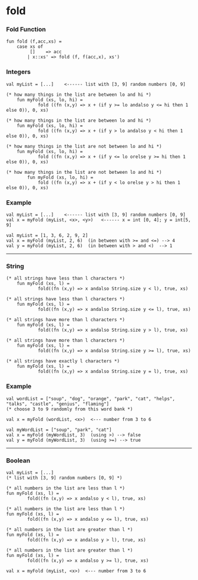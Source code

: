# fold

### Fold Function
    fun fold (f,acc,xs) =
        case xs of
             []    => acc
            | x::xs' => fold (f, f(acc,x), xs')

### Integers
    val myList = [...]    <------ list with [3, 9] random numbers [0, 9]

    (* how many things in the list are between lo and hi *)
        fun myFold (xs, lo, hi) =
                fold ((fn (x,y) => x + (if y >= lo andalso y <= hi then 1 else 0)), 0, xs)

    (* how many things in the list are between lo and hi *)
        fun myFold (xs, lo, hi) =
                fold ((fn (x,y) => x + (if y > lo andalso y < hi then 1 else 0)), 0, xs)

    (* how many things in the list are not between lo and hi *)
        fun myFold (xs, lo, hi) =
                fold ((fn (x,y) => x + (if y <= lo orelse y >= hi then 1 else 0)), 0, xs)

    (* how many things in the list are not between lo and hi *)
            fun myFold (xs, lo, hi) =
                fold ((fn (x,y) => x + (if y < lo orelse y > hi then 1 else 0)), 0, xs)

### Example
    val myList = [...]    <------ list with [3, 9] random numbers [0, 9]
    val x = myFold (myList, <x>, <y>)   <------ x = int [0, 4]; y = int[5, 9]

    val myList = [1, 3, 6, 2, 9, 2]
    val x = myFold (myList, 2, 6)  (in between with >= and <=) --> 4
    val y = myFold (myList, 2, 6)  (in between with > and <)  --> 1

---
### String

    (* all strings have less than l characters *)
        fun myFold (xs, l) =
                fold((fn (x,y) => x andalso String.size y < l), true, xs)

    (* all strings have less than l characters *)
        fun myFold (xs, l) =
                fold((fn (x,y) => x andalso String.size y <= l), true, xs)

    (* all strings have more than l characters *)
        fun myFold (xs, l) =
                fold((fn (x,y) => x andalso String.size y > l), true, xs)

    (* all strings have more than l characters *)
        fun myFold (xs, l) =
                fold((fn (x,y) => x andalso String.size y >= l), true, xs)

    (* all strings have exactly l characters *)
        fun myFold (xs, l) =
                fold((fn (x,y) => x andalso String.size y = l), true, xs)

### Example
    val wordList = ["soup", "dog", "orange", "park", "cat", "helps", "talks", "castle", "genius", "flaming"]
    (* choose 3 to 9 randomly from this word bank *)

    val x = myFold (wordList, <x>)  <--- number from 3 to 6

    val myWordList = ["soup", "park", "cat"]
    val x = myFold (myWordList, 3)  (using >) --> false
    val y = myFold (myWordList, 3)  (using >=) --> true
---
### Boolean

    val myList = [...]
    (* list with [3, 9] random numbers [0, 9] *)

    (* all numbers in the list are less than l *)
    fun myFold (xs, l) =
            fold((fn (x,y) => x andalso y < l), true, xs)

    (* all numbers in the list are less than l *)
    fun myFold (xs, l) =
            fold((fn (x,y) => x andalso y <= l), true, xs)

    (* all numbers in the list are greater than l *)
    fun myFold (xs, l) =
            fold((fn (x,y) => x andalso y > l), true, xs)

    (* all numbers in the list are greater than l *)
    fun myFold (xs, l) =
            fold((fn (x,y) => x andalso y >= l), true, xs)

    val x = myFold (myList, <x>)  <--- number from 3 to 6
